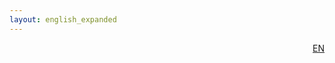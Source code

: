 ```yaml
---
layout: english_expanded
---
```

<div style="text-align: right"><a href="/en/previously">EN</a></div>
